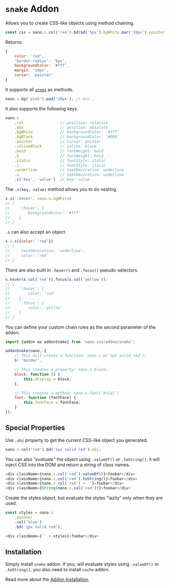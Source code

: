# `snake` Addon

Allows you to create CSS-like objects using method chaining.

```js
const css = nano.s.col('red').bdrad('5px').bgWhite.mar('10px').pointer.obj;
```

Returns:

```js
{
    color: 'red',
    'border-radius': '5px',
    backgroundColor: '#fff',
    margin: '10px',
    cursor: 'pointer'
}
```

It supports all [`atoms`](./atoms.md) as methods.

```js
nano.s.bg('pink').pad('20px'); // etc..
```

It also supports the following keys.

```js
nano.s
    .rel                // position: relative
    .abs                // position: absolute
    .bgWhite            // backgroundColor: '#fff'
    .bgBlack            // backgroundColor: '#000'
    .pointer            // cursor: pointer
    .inlineBlock        // inline: block
    .bold               // fontWeight: bold
    .b                  // fontWeight: bold
    .italic             // fontStyle: italic
    .i                  // fontStyle: italic
    .underline          // textDecoration: underline
    .u                  // textDecoration: underline
    .s('key', 'value')  // key: value
```

The `.s(key, value)` method allows you to do nesting.

```js
s.s(':hover'. nano.s.bgWhite)
// {
//    ':hover': {
//        backgroundColor: '#fff'
//    }
// }
```

`.s` can also accept an object.

```js
s.u.s({color: 'red'})
// {
//     textDecoration: 'underline',
//     color: 'red'
// }
```

There are also built in `.hover()` and `.focus()` pseudo-selectors.

```js
s.hover(s.col('red')).focus(s.col('yellow'));
// {
//    ':hover': {
//        color: 'red'
//    },
//    ':focus': {
//        color: 'yellow'
//    }
// }
```

You can define your custom chain rules as the second parameter of the addon.

```js
import {addon as addonSnake} from 'nano-css/addon/snake';

addonSnake(nano, {
    // This will create a function: nano.s.b('1px solid red');
    b: 'border',

    // This creates a property: nano.s.block;
    block: function () {
        this.display = block;
    },

    // This creates a method: nano.s.font('Arial')
    font: function (fontFace) {
        this.fontFace = fontFace;
    }
});
```


## Special Properties

Use `.obj` property to get the current CSS-like object you generated.

```js
nano.s.col('red').bd('1px solid red').obj;
```

You can also *"evaluate"* the object using `.valueOf()` or `.toString()`, it will inject CSS into the DOM and return a string of class names.

```js
<div className={nano.s.col('red').valueOf()}>foobar</div>
<div className={nano.s.col('red').toString()}>foobar</div>
<div className={nano.s.col('red') + ''}>foobar</div>
<div className={String(nano.s.col('red'))}>foobar</div>
```

Create the styles object, but evaluate the styles "lazily" only when they are used.

```js
const styles = nano.s
    .pointer
    .col('blue')
    .bd('1px solid red');

<div className={'' + styles}>foobar</div>
```


## Installation

Simply install `snake` addon. If you, will evaluate styles using `.valueOf()` or `.toString()`, you also
need to install `cache` addon.

Read more about the [Addon Installation](./Addons.md#addon-installation).
